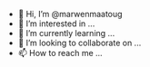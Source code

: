 - 👋 Hi, I’m @marwenmaatoug
- 👀 I’m interested in ...
- 🌱 I’m currently learning ...
- 💞️ I’m looking to collaborate on ...
- 📫 How to reach me ...

<!---
marwenmaatoug/marwenmaatoug is a ✨ special ✨ repository because its `README.md` (this file) appears on your GitHub profile.
You can click the Preview link to take a look at your changes.
--->
